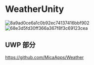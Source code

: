 # WeatherUnity

![8a9ad0ce6a1c0b92ec74137416bbf902](https://github.com/user-attachments/assets/17f1e32c-e93d-49a6-85b0-0347b69ddd2b)
![68e3d5fd30ff366a367f8f3c69123cea](https://github.com/user-attachments/assets/8742f6f4-5fd8-4c93-9677-bc838470d388)

## UWP 部分

https://github.com/MicaApps/Weather
